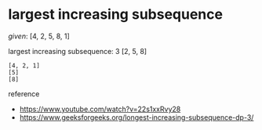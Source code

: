# largest increasing subsequence

*given*: [4, 2, 5, 8, 1]

largest increasing subsequence: 3 [2, 5, 8]

```
[4, 2, 1]
[5]
[8]
```

reference
- https://www.youtube.com/watch?v=22s1xxRvy28
- https://www.geeksforgeeks.org/longest-increasing-subsequence-dp-3/

